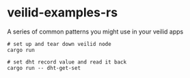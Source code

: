 # veilid-examples-rs
A series of common patterns you might use in your veilid apps

```
# set up and tear down veilid node
cargo run

# set dht record value and read it back
cargo run -- dht-get-set
```